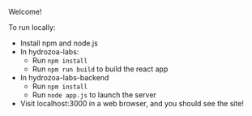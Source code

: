Welcome!

To run locally:

- Install npm and node.js
- In hydrozoa-labs:
    - Run `npm install`
    - Run `npm run build` to build the react app
- In hydrozoa-labs-backend
    - Run `npm install`
    - Run `node app.js` to launch the server
- Visit localhost:3000 in a web browser, and you should see the site!
